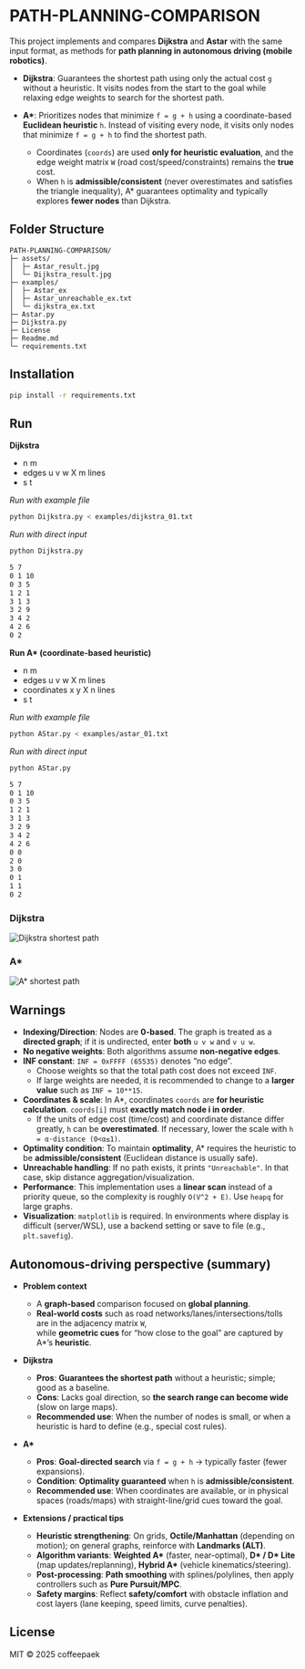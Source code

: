 # PATH-PLANNING-COMPARISON

This project implements and compares **Dijkstra** and **Astar** with the same input format, as methods for **path planning in autonomous driving (mobile robotics)**.

- **Dijkstra**: Guarantees the shortest path using only the actual cost `g` without a heuristic. It visits nodes from the start to the goal while relaxing edge weights to search for the shortest path.

- **A\***: Prioritizes nodes that minimize `f = g + h` using a coordinate-based **Euclidean heuristic** `h`. Instead of visiting every node, it visits only nodes that minimize `f = g + h` to find the shortest path.
  - Coordinates (`coords`) are used **only for heuristic evaluation**, and the edge weight matrix `W` (road cost/speed/constraints) remains the **true** cost.  
  - When `h` is **admissible/consistent** (never overestimates and satisfies the triangle inequality), A\* guarantees optimality and typically explores **fewer nodes** than Dijkstra.


## Folder Structure
```
PATH-PLANNING-COMPARISON/
├─ assets/
│  ├─ Astar_result.jpg
│  └─ Dijkstra_result.jpg
├─ examples/
│  ├─ Astar_ex
│  ├─ Astar_unreachable_ex.txt
│  └─ dijkstra_ex.txt
├─ Astar.py
├─ Dijkstra.py
├─ License
├─ Readme.md
└─ requirements.txt
```

## Installation
```bash
pip install -r requirements.txt
```

## Run
**Dijkstra**
    
-  n m
- edges u v w X m lines
- s t


*Run with example file*
```bash
python Dijkstra.py < examples/dijkstra_01.txt
```
*Run with direct input*
```bash
python Dijkstra.py

5 7
0 1 10
0 3 5
1 2 1
3 1 3
3 2 9
3 4 2
4 2 6
0 2
```

**Run A\*  (coordinate-based heuristic)**
-  n m
- edges u v w X m lines
- coordinates x y X n lines
- s t

*Run with example file*
```bash
python AStar.py < examples/astar_01.txt
```
*Run with direct input*
```bash
python AStar.py

5 7
0 1 10
0 3 5
1 2 1
3 1 3
3 2 9
3 4 2
4 2 6
0 0
2 0
3 0
0 1
1 1
0 2
```

### Dijkstra
![Dijkstra shortest path](path-planning-comparison/assets/Dijkstra_result.jpg)

### A*
![A* shortest path](path-planning-comparison/assets/Astar_result.jpg)


## Warnings 
- **Indexing/Direction**: Nodes are **0-based**. The graph is treated as a **directed graph**; if it is undirected, enter **both** `u v w` and `v u w`.
- **No negative weights**: Both algorithms assume **non-negative edges**.
- **INF constant**: `INF = 0xFFFF (65535)` denotes “no edge”.  
  - Choose weights so that the total path cost does not exceed `INF`.  
  - If large weights are needed, it is recommended to change to a **larger value** such as `INF = 10**15`.
- **Coordinates & scale**: In A\*, coordinates `coords` are **for heuristic calculation**. `coords[i]` must **exactly match node i in order**.  
  - If the units of edge cost (time/cost) and coordinate distance differ greatly, `h` can be **overestimated**. If necessary, lower the scale with `h = α·distance (0<α≤1)`.
- **Optimality condition**: To maintain **optimality**, A\* requires the heuristic to be **admissible/consistent** (Euclidean distance is usually safe).
- **Unreachable handling**: If no path exists, it prints `"Unreachable"`. In that case, skip distance aggregation/visualization.
- **Performance**: This implementation uses a **linear scan** instead of a priority queue, so the complexity is roughly `O(V^2 + E)`. Use `heapq` for large graphs.
- **Visualization**: `matplotlib` is required. In environments where display is difficult (server/WSL), use a backend setting or save to file (e.g., `plt.savefig`).




## Autonomous-driving perspective (summary)
- **Problem context**  
  - A **graph-based** comparison focused on **global planning**.  
  - **Real-world costs** such as road networks/lanes/intersections/tolls are in the adjacency matrix `W`,  
    while **geometric cues** for “how close to the goal” are captured by A\*’s **heuristic**.

- **Dijkstra**  
  - **Pros**: **Guarantees the shortest path** without a heuristic; simple; good as a baseline.  
  - **Cons**: Lacks goal direction, so **the search range can become wide** (slow on large maps).  
  - **Recommended use**: When the number of nodes is small, or when a heuristic is hard to define (e.g., special cost rules).

- **A\***  
  - **Pros**: **Goal-directed search** via `f = g + h` → typically faster (fewer expansions).  
  - **Condition**: **Optimality guaranteed** when `h` is **admissible/consistent**.  
  - **Recommended use**: When coordinates are available, or in physical spaces (roads/maps) with straight-line/grid cues toward the goal.

- **Extensions / practical tips**  
  - **Heuristic strengthening**: On grids, **Octile/Manhattan** (depending on motion); on general graphs, reinforce with **Landmarks (ALT)**.  
  - **Algorithm variants**: **Weighted A\*** (faster, near-optimal), **D\* / D\* Lite** (map updates/replanning), **Hybrid A\*** (vehicle kinematics/steering).  
  - **Post-processing**: **Path smoothing** with splines/polylines, then apply controllers such as **Pure Pursuit/MPC**.  
  - **Safety margins**: Reflect **safety/comfort** with obstacle inflation and cost layers (lane keeping, speed limits, curve penalties).


## License
MIT © 2025 coffeepaek






